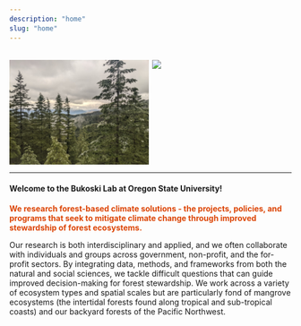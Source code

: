 ```yaml
---
description: "home"
slug: "home"
---
```


</br>

<div>

<img src="./forest4.jpg" width="49.5%" align="left" style="padding-right: 0%">
<img src="./mangrove.jpg" width="49.5%" align="right" style="padding-right: 0%">

</div>

<div style="clear: both;"></div>

---

#### Welcome to the Bukoski Lab at Oregon State University!

<strong style="color:#DC4405;"> We research forest-based climate solutions - the projects, policies, and programs that seek to mitigate climate change through improved stewardship of forest ecosystems.</strong>

Our research is both interdisciplinary and applied, and we often collaborate with individuals and groups across government, non-profit, and the for-profit sectors. By integrating data, methods, and frameworks from both the natural and social sciences, we tackle difficult questions that can guide improved decision-making for forest stewardship. We work across a variety of ecosystem types and spatial scales but are particularly fond of mangrove ecosystems (the intertidal forests found along tropical and sub-tropical coasts) and our backyard forests of the Pacific Northwest.

